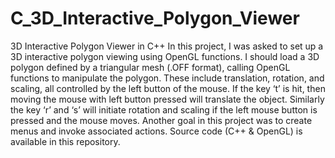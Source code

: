 # C_3D_Interactive_Polygon_Viewer
3D Interactive Polygon Viewer in C++
In this project, I was asked to set up a 3D interactive polygon viewing using OpenGL functions. 
I should load a 3D polygon defined by a triangular mesh (.OFF format), calling OpenGL functions 
to manipulate the polygon. These include translation, rotation, and scaling, all controlled by 
the left button of the mouse. If the key ‘t’ is hit, then moving the mouse with left button pressed 
will translate the object. Similarly the key ‘r’ and ‘s’ will initiate rotation and scaling if the 
left mouse button is pressed and the mouse moves. Another goal in this project was to create menus 
and invoke associated actions. Source code (C++ & OpenGL) is available in this repository. 
